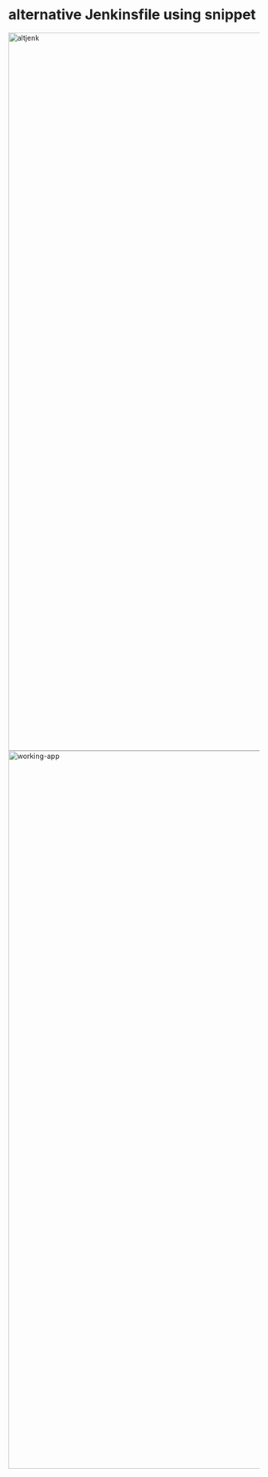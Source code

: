 # alternative Jenkinsfile using snippet

<img width="1440" alt="altjenk" src="https://user-images.githubusercontent.com/116156151/206694674-1ef783d7-e3bc-4c38-93ea-f92a09c67b97.png">

<img width="1440" alt="working-app" src="https://user-images.githubusercontent.com/116156151/206694760-7e321b86-83d7-4316-a86f-b07cde222a97.png">
